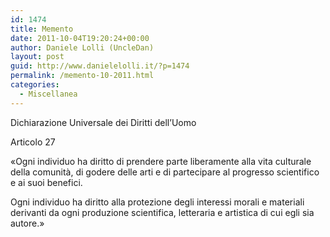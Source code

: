 ```yaml
---
id: 1474
title: Memento
date: 2011-10-04T19:20:24+00:00
author: Daniele Lolli (UncleDan)
layout: post
guid: http://www.danielelolli.it/?p=1474
permalink: /memento-10-2011.html
categories:
  - Miscellanea
---
```

Dichiarazione Universale dei Diritti dell&#8217;Uomo
  
Articolo 27

«Ogni individuo ha diritto di prendere parte liberamente alla vita culturale della comunità, di godere delle arti e di partecipare al progresso scientifico e ai suoi benefici.

Ogni individuo ha diritto alla protezione degli interessi morali e materiali derivanti da ogni produzione scientifica, letteraria e artistica di cui egli sia autore.»